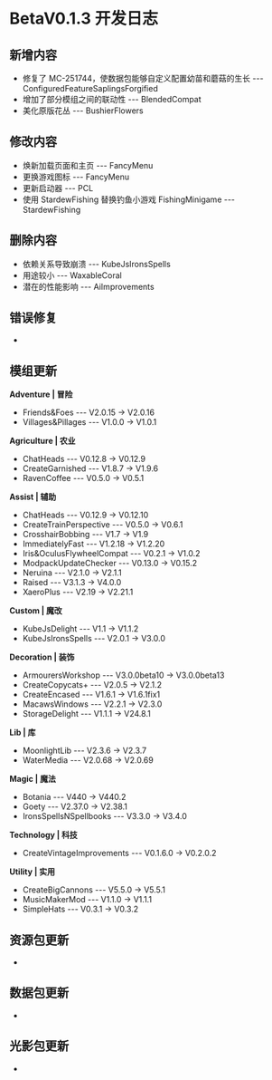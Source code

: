 # BetaV0.1.3 开发日志

## 新增内容

- 修复了 MC-251744，使数据包能够自定义配置幼苗和蘑菇的生长 --- ConfiguredFeatureSaplingsForgified
- 增加了部分模组之间的联动性 --- BlendedCompat
- 美化原版花丛 --- BushierFlowers


## 修改内容

- 焕新加载页面和主页 --- FancyMenu
- 更换游戏图标 --- FancyMenu
- 更新启动器 --- PCL
- 使用 StardewFishing 替换钓鱼小游戏 FishingMinigame --- StardewFishing


## 删除内容

- 依赖关系导致崩溃 --- KubeJsIronsSpells
- 用途较小 --- WaxableCoral
- 潜在的性能影响 --- AiImprovements


## 错误修复

- 

## 模组更新

**Adventure | 冒险**

- Friends&Foes --- V2.0.15 -> V2.0.16
- Villages&Pillages --- V1.0.0 -> V1.0.1

**Agriculture | 农业**

- ChatHeads --- V0.12.8 -> V0.12.9
- CreateGarnished --- V1.8.7 -> V1.9.6
- RavenCoffee --- V0.5.0 -> V0.5.1

**Assist | 辅助**

- ChatHeads --- V0.12.9 -> V0.12.10
- CreateTrainPerspective --- V0.5.0 -> V0.6.1
- CrosshairBobbing --- V1.7 -> V1.9
- ImmediatelyFast --- V1.2.18 -> V1.2.20
- Iris&OculusFlywheelCompat --- V0.2.1 -> V1.0.2
- ModpackUpdateChecker --- V0.13.0 -> V0.15.2
- Neruina --- V2.1.0 -> V2.1.1
- Raised --- V3.1.3 -> V4.0.0
- XaeroPlus --- V2.19 -> V2.21.1

**Custom | 魔改**

- KubeJsDelight --- V1.1 -> V1.1.2
- KubeJsIronsSpells --- V2.0.1 -> V3.0.0

**Decoration | 装饰**

- ArmourersWorkshop --- V3.0.0beta10 -> V3.0.0beta13
- CreateCopycats+ --- V2.0.5 -> V2.1.2
- CreateEncased --- V1.6.1 -> V1.6.1fix1
- MacawsWindows --- V2.2.1 -> V2.3.0
- StorageDelight --- V1.1.1 -> V24.8.1

**Lib | 库**

- MoonlightLib --- V2.3.6 -> V2.3.7
- WaterMedia --- V2.0.68 -> V2.0.69

**Magic | 魔法**

- Botania --- V440 -> V440.2
- Goety --- V2.37.0 -> V2.38.1
- IronsSpellsNSpellbooks --- V3.3.0 -> V3.4.0

**Technology | 科技**

- CreateVintageImprovements --- V0.1.6.0 -> V0.2.0.2

**Utility | 实用**

- CreateBigCannons --- V5.5.0 -> V5.5.1
- MusicMakerMod --- V1.1.0 -> V1.1.1
- SimpleHats --- V0.3.1 -> V0.3.2

## 资源包更新

- 

## 数据包更新

- 

## 光影包更新

- 
